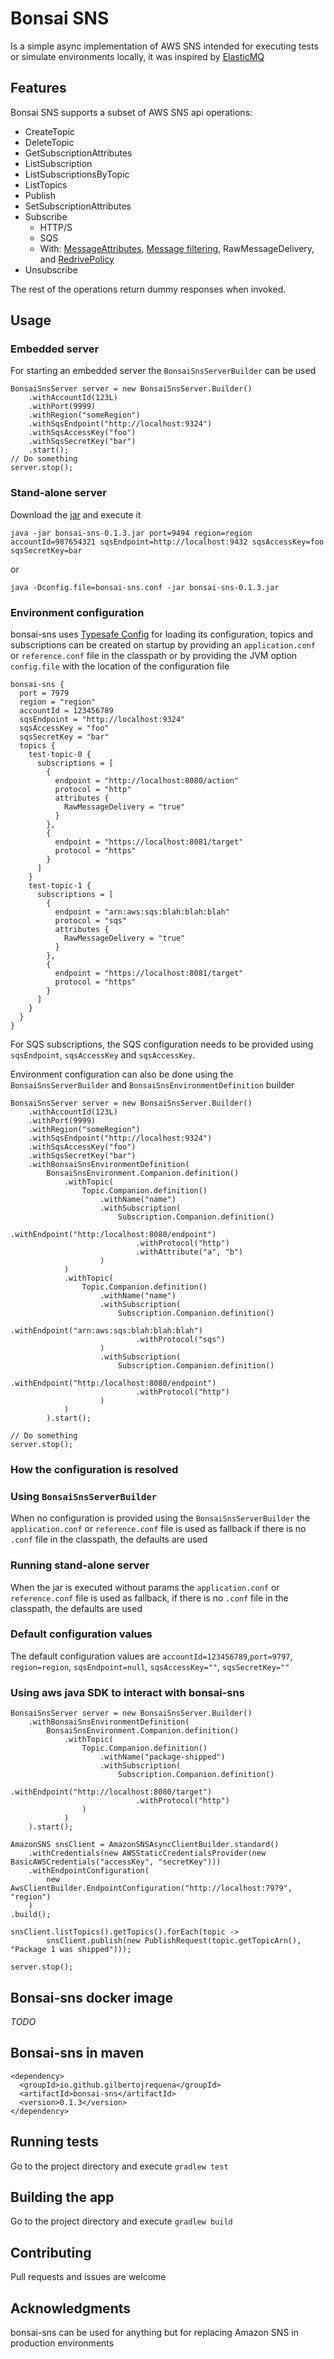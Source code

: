 # Bonsai SNS

Is a simple async implementation of AWS SNS intended for executing tests or simulate environments locally, it was inspired by [ElasticMQ](https://github.com/softwaremill/elasticmq)

## Features

Bonsai SNS supports a subset of AWS SNS api operations:
* CreateTopic
* DeleteTopic
* GetSubscriptionAttributes
* ListSubscription
* ListSubscriptionsByTopic
* ListTopics
* Publish
* SetSubscriptionAttributes
* Subscribe
  * HTTP/S
  * SQS
  * With: [MessageAttributes](https://docs.aws.amazon.com/sns/latest/dg/sns-message-attributes.html), [Message filtering](https://docs.aws.amazon.com/sns/latest/dg/sns-subscription-filter-policies.html#subscription-filter-policy-constraints), RawMessageDelivery, and  [RedrivePolicy](https://docs.aws.amazon.com/sns/latest/dg/sns-dead-letter-queues.html)
* Unsubscribe

The rest of the operations return dummy responses when invoked.

## Usage
### Embedded server

For starting an embedded server the `BonsaiSnsServerBuilder` can be used
```
BonsaiSnsServer server = new BonsaiSnsServer.Builder()
    .withAccountId(123L)
    .withPort(9999)
    .withRegion("someRegion")
    .withSqsEndpoint("http://localhost:9324")
    .withSqsAccessKey("foo")
    .withSqsSecretKey("bar")
    .start();
// Do something
server.stop();
```

### Stand-alone server

Download the [jar](https://repo1.maven.org/maven2/io/github/gilbertojrequena/bonsai-sns/0.1.3/bonsai-sns-0.1.3.jar) and execute it 

`java -jar bonsai-sns-0.1.3.jar port=9494 region=region accountId=987654321 sqsEndpoint=http://localhost:9432 sqsAccessKey=foo sqsSecretKey=bar`

or 

`java -Dconfig.file=bonsai-sns.conf -jar bonsai-sns-0.1.3.jar`

### Environment configuration
bonsai-sns uses [Typesafe Config](https://github.com/lightbend/config) for loading its configuration, topics and subscriptions can be created on startup by providing an `application.conf` 
or `reference.conf` file in the classpath or by providing the JVM option `config.file` with the location of the 
configuration file 

```
bonsai-sns {
  port = 7979
  region = "region"
  accountId = 123456789
  sqsEndpoint = "http://localhost:9324"
  sqsAccessKey = "foo"
  sqsSecretKey = "bar"
  topics {
    test-topic-0 {
      subscriptions = [
        {
          endpoint = "http://localhost:8080/action"
          protocol = "http"
          attributes {
            RawMessageDelivery = "true"
          }
        },
        {
          endpoint = "https://localhost:8081/target"
          protocol = "https"
        }
      ]
    }
    test-topic-1 {
      subscriptions = [
        {
          endpoint = "arn:aws:sqs:blah:blah:blah"
          protocol = "sqs"
          attributes {
            RawMessageDelivery = "true"
          }
        },
        {
          endpoint = "https://localhost:8081/target"
          protocol = "https"
        }
      ]
    }
  }
}
```

For SQS subscriptions, the SQS configuration needs to be provided using `sqsEndpoint`, `sqsAccessKey` and `sqsAccessKey`.

Environment configuration can also be done using the `BonsaiSnsServerBuilder` and 
`BonsaiSnsEnvironmentDefinition` builder

```
BonsaiSnsServer server = new BonsaiSnsServer.Builder()
    .withAccountId(123L)
    .withPort(9999)
    .withRegion("someRegion")
    .withSqsEndpoint("http://localhost:9324")
    .withSqsAccessKey("foo")
    .withSqsSecretKey("bar")
    .withBonsaiSnsEnvironmentDefinition(
        BonsaiSnsEnvironment.Companion.definition()
            .withTopic(
                Topic.Companion.definition()
                    .withName("name")
                    .withSubscription(
                        Subscription.Companion.definition()
                            .withEndpoint("http:/localhost:8080/endpoint")
                            .withProtocol("http")
                            .withAttribute("a", "b")
                    )
            )
            .withTopic(
                Topic.Companion.definition()
                    .withName("name")
                    .withSubscription(
                        Subscription.Companion.definition()
                            .withEndpoint("arn:aws:sqs:blah:blah:blah")
                            .withProtocol("sqs")
                    )
                    .withSubscription(
                        Subscription.Companion.definition()
                            .withEndpoint("http:/localhost:8080/endpoint")
                            .withProtocol("http")
                    )
            )
        ).start();

// Do something
server.stop();
```

### How the configuration is resolved

### Using `BonsaiSnsServerBuilder`

When no configuration is provided using the `BonsaiSnsServerBuilder` the `application.conf` or `reference.conf`
file is used as fallback if there is no `.conf` file in the classpath, the defaults are used

### Running stand-alone server

When the jar is executed without params the `application.conf` or `reference.conf`
file is used as fallback, if there is no `.conf` file in the classpath, the defaults are used 

### Default configuration values
The default configuration values are `accountId=123456789`,`port=9797`, 
`region=region`, `sqsEndpoint=null`, `sqsAccessKey=""`, `sqsSecretKey=""`

### Using aws java SDK to interact with bonsai-sns

```
BonsaiSnsServer server = new BonsaiSnsServer.Builder()
    .withBonsaiSnsEnvironmentDefinition(
        BonsaiSnsEnvironment.Companion.definition()
            .withTopic(
                Topic.Companion.definition()
                    .withName("package-shipped")
                    .withSubscription(
                        Subscription.Companion.definition()
                            .withEndpoint("http://localhost:8080/target")
                            .withProtocol("http")
                )
            )
    ).start();

AmazonSNS snsClient = AmazonSNSAsyncClientBuilder.standard()
    .withCredentials(new AWSStaticCredentialsProvider(new BasicAWSCredentials("accessKey", "secretKey")))
    .withEndpointConfiguration(
        new AwsClientBuilder.EndpointConfiguration("http://localhost:7979", "region")
    )
.build();

snsClient.listTopics().getTopics().forEach(topic ->
        snsClient.publish(new PublishRequest(topic.getTopicArn(), "Package 1 was shipped")));

server.stop();
```


## Bonsai-sns docker image

*TODO*

## Bonsai-sns in maven 

```
<dependency>
  <groupId>io.github.gilbertojrequena</groupId>
  <artifactId>bonsai-sns</artifactId>
  <version>0.1.3</version>
</dependency>
```

## Running tests

Go to the project directory and execute `gradlew test`

## Building the app

Go to the project directory and execute `gradlew build`

## Contributing
Pull requests and issues are welcome 

## Acknowledgments
bonsai-sns can be used for anything but for replacing Amazon SNS in production environments

 
